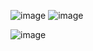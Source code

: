 ![image](https://user-images.githubusercontent.com/59153788/177182950-b1405010-f846-4a76-8096-5cdef75cc264.png)
![image](https://user-images.githubusercontent.com/59153788/177505457-33e2bd13-5917-43c2-9e39-d9e52465f23c.png)

![image](https://user-images.githubusercontent.com/59153788/177506205-993ae502-ddc9-4f96-8f37-ddca4a2474f2.png)
